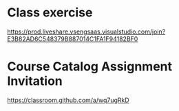 # Class exercise
https://prod.liveshare.vsengsaas.visualstudio.com/join?E3B82AD6C548379B887014C1FA1F94182BF0

# Course Catalog Assignment Invitation
https://classroom.github.com/a/wq7ugRkD
